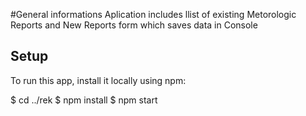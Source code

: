 #General informations
Aplication includes llist of existing Metorologic Reports and New Reports form which saves data in Console

## Setup
To run this app, install it locally using npm:

$ cd ../rek
$ npm install
$ npm start



